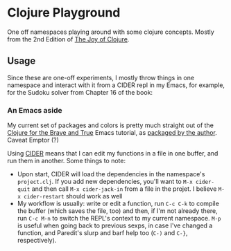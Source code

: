 # Clojure Playground

One off namespaces playing around with some clojure concepts. Mostly from the 2nd Edition of [The Joy of Clojure](http://www.joyofclojure.com/).

## Usage

Since these are one-off experiments, I mostly throw things in one namespace and interact with it from a CIDER repl in my Emacs, for example, for the Sudoku solver from Chapter 16 of the book:




### An Emacs aside

My current set of packages and colors is pretty much straight out of the [Clojure for the Brave and True](https://www.braveclojure.com/basic-emacs/) Emacs tutorial, as [packaged by the author](https://github.com/flyingmachine/emacs-for-clojure/). Caveat Emptor (?)

Using [CIDER](https://cider.readthedocs.io/en/latest/using_the_repl/) means that I can edit my functions in a file in one buffer, and run them in another. Some things to note:

* Upon start, CIDER will load the dependencies in the namespace's `project.clj`. If you add new dependencies, you'll want to `M-x cider-quit` and then call `M-x cider-jack-in` from a file in the projet. I believe `M-x cider-restart` should work as well
* My workflow is usually: write or edit a function, run `C-c C-k` to compile the buffer (which saves the file, too) and then, if I'm not already there, run `C-c M-n` to switch the REPL's context to my current namespace. `M-p` is useful when going back to previous sexps, in case I've changed a function, and Paredit's slurp and barf help too (`C-)` and `C-}`, respectively).
